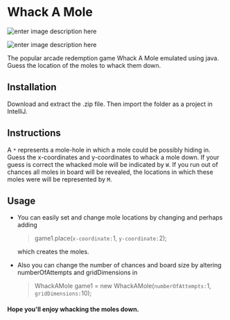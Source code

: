# Whack A Mole 

![enter image description here](https://lh3.googleusercontent.com/VTcdDdNmI57Lm5gS-iQ2fNjStmQlkEg7mipyGnZWcLEISJq6MeC_WmuHM3dlr9wamGo9IonjNJ8)


![enter image description here](https://lh3.googleusercontent.com/wa49iJG--doieUP8Ot8LiMR1w-IB3YFvBm0Nr0VjIxHKjfR3nzV7F0XslbZ4iCLqIF6D16f9Urg)



The popular arcade redemption game Whack A Mole emulated using java. Guess the location of the moles to whack them down.

## Installation
Download and extract the .zip file. Then import the folder as a project in IntelliJ.

## Instructions

A `*` represents a mole-hole in which  a mole could be possibly hiding in. Guess the x-coordinates and y-coordinates to whack a mole down. If your guess is correct the whacked mole will be indicated by `W`.  If you run out of chances all moles in board will be revealed, the locations in which these moles were will be represented by `M`.

## Usage

 - You can easily set and change mole locations by changing and perhaps
   adding 
   
   > game1.place(`x-coordinate:`1, `y-coordinate:`2); 
   
   which creates the moles.
 - Also you can change the number of chances and  board size by altering
   numberOfAttempts and gridDimensions in
   
   > WhackAMole game1 = new WhackAMole(`numberOfAttempts:`1, `gridDimensions:`10);

#### Hope you'll enjoy whacking the moles down.

